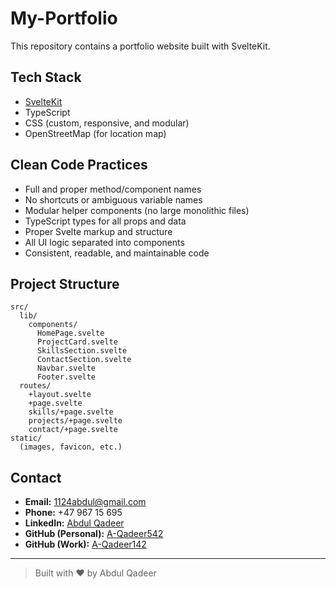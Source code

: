 # My-Portfolio

This repository contains a portfolio website built with SvelteKit.

## Tech Stack
- [SvelteKit](https://kit.svelte.dev/)
- TypeScript
- CSS (custom, responsive, and modular)
- OpenStreetMap (for location map)

## Clean Code Practices
- Full and proper method/component names
- No shortcuts or ambiguous variable names
- Modular helper components (no large monolithic files)
- TypeScript types for all props and data
- Proper Svelte markup and structure
- All UI logic separated into components
- Consistent, readable, and maintainable code

## Project Structure
```
src/
  lib/
    components/
      HomePage.svelte
      ProjectCard.svelte
      SkillsSection.svelte
      ContactSection.svelte
      Navbar.svelte
      Footer.svelte
  routes/
    +layout.svelte
    +page.svelte
    skills/+page.svelte
    projects/+page.svelte
    contact/+page.svelte
static/
  (images, favicon, etc.)
```


## Contact
- **Email:** 1124abdul@gmail.com
- **Phone:** +47 967 15 695
- **LinkedIn:** [Abdul Qadeer](https://www.linkedin.com/in/abdul-qadeer-4bba17168/)
- **GitHub (Personal):** [A-Qadeer542](https://github.com/A-Qadeer542)
- **GitHub (Work):** [A-Qadeer142](https://github.com/A-Qadeer142)

---

> Built with ❤️ by Abdul Qadeer
